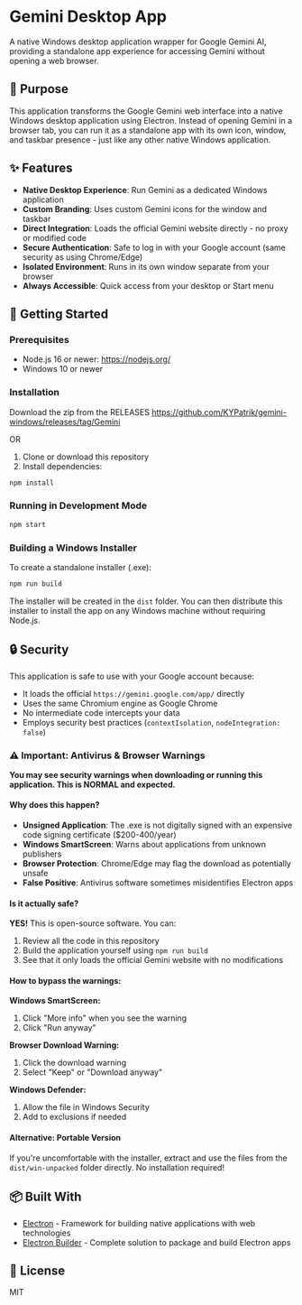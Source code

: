 # Gemini Desktop App

A native Windows desktop application wrapper for Google Gemini AI, providing a standalone app experience for accessing Gemini without opening a web browser.

## 🎯 Purpose

This application transforms the Google Gemini web interface into a native Windows desktop application using Electron. Instead of opening Gemini in a browser tab, you can run it as a standalone app with its own icon, window, and taskbar presence - just like any other native Windows application.

## ✨ Features

- **Native Desktop Experience**: Run Gemini as a dedicated Windows application
- **Custom Branding**: Uses custom Gemini icons for the window and taskbar
- **Direct Integration**: Loads the official Gemini website directly - no proxy or modified code
- **Secure Authentication**: Safe to log in with your Google account (same security as using Chrome/Edge)
- **Isolated Environment**: Runs in its own window separate from your browser
- **Always Accessible**: Quick access from your desktop or Start menu

## 🚀 Getting Started

### Prerequisites

- Node.js 16 or newer: https://nodejs.org/
- Windows 10 or newer

### Installation
Download the zip from the RELEASES https://github.com/KYPatrik/gemini-windows/releases/tag/Gemini

OR

1. Clone or download this repository
2. Install dependencies:
```bash
npm install
```

### Running in Development Mode

```bash
npm start
```

### Building a Windows Installer

To create a standalone installer (.exe):

```bash
npm run build
```

The installer will be created in the `dist` folder. You can then distribute this installer to install the app on any Windows machine without requiring Node.js.

## 🔒 Security

This application is safe to use with your Google account because:
- It loads the official `https://gemini.google.com/app/` directly
- Uses the same Chromium engine as Google Chrome
- No intermediate code intercepts your data
- Employs security best practices (`contextIsolation`, `nodeIntegration: false`)

### ⚠️ Important: Antivirus & Browser Warnings

**You may see security warnings when downloading or running this application. This is NORMAL and expected.**

#### Why does this happen?
- **Unsigned Application**: The .exe is not digitally signed with an expensive code signing certificate ($200-400/year)
- **Windows SmartScreen**: Warns about applications from unknown publishers
- **Browser Protection**: Chrome/Edge may flag the download as potentially unsafe
- **False Positive**: Antivirus software sometimes misidentifies Electron apps

#### Is it actually safe?
**YES!** This is open-source software. You can:
1. Review all the code in this repository
2. Build the application yourself using `npm run build`
3. See that it only loads the official Gemini website with no modifications

#### How to bypass the warnings:

**Windows SmartScreen:**
1. Click "More info" when you see the warning
2. Click "Run anyway"

**Browser Download Warning:**
1. Click the download warning
2. Select "Keep" or "Download anyway"

**Windows Defender:**
1. Allow the file in Windows Security
2. Add to exclusions if needed

#### Alternative: Portable Version
If you're uncomfortable with the installer, extract and use the files from the `dist/win-unpacked` folder directly. No installation required!

## 📦 Built With

- [Electron](https://www.electronjs.org/) - Framework for building native applications with web technologies
- [Electron Builder](https://www.electron.build/) - Complete solution to package and build Electron apps

## 📝 License

MIT

